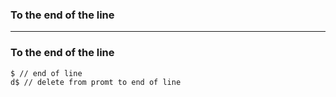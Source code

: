 ### To the end of the line

-------------------------------------------------------------

### To the end of the line
```sh
$ // end of line
d$ // delete from promt to end of line
```
